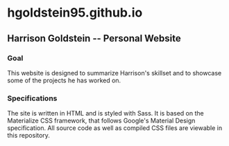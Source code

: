 # hgoldstein95.github.io

## Harrison Goldstein -- Personal Website

### Goal

This website is designed to summarize Harrison's skillset and to showcase some of the projects he has worked on.

### Specifications

The site is written in HTML and is styled with Sass. It is based on the Materialize CSS framework, that follows Google's Material Design specification. All source code as well as compiled CSS files are viewable in this repository.
